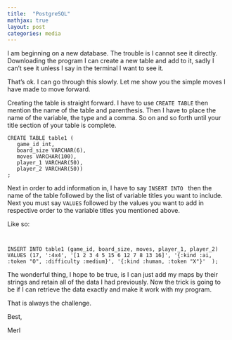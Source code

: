 ```yaml
---
title:  "PostgreSQL"
mathjax: true
layout: post
categories: media
---
```



I am beginning on a new database. The trouble is I cannot see it directly. Downloading the program I can create a new table and add to it, sadly I can’t see it unless I say in the terminal I want to see it.

That’s ok. I can go through this slowly. Let me show you the simple moves I have made to move forward.

Creating the table is straight forward. I have to use `CREATE TABLE` then mention the name of the table and parenthesis. Then I have to place the name of the variable, the type and a comma. So on and so forth until your title section of your table is complete.


```postgresql
CREATE TABLE table1 (
   game_id int,
   board_size VARCHAR(6),
   moves VARCHAR(100),
   player_1 VARCHAR(50),
   player_2 VARCHAR(50))
;
```

Next in order to add information in, I have to say `INSERT INTO ` then the name of the table followed by the list of variable titles you want to include. Next you must say `VALUES` followed by the values you want to add in respective order to the variable titles you mentioned above.

Like so:

```postgresql


INSERT INTO table1 (game_id, board_size, moves, player_1, player_2)
VALUES (17, ':4x4', '[1 2 3 4 5 15 6 12 7 8 13 16]', '{:kind :ai, :token "O", :difficulty :medium}', '{:kind :human, :token "X"}'  );
```
The wonderful thing, I hope to be true, is I can just add my maps by their strings and retain all of the data I had previously. Now the trick is going to be if I can retrieve the data exactly and make it work with my program.

That is always the challenge.

Best,

Merl
